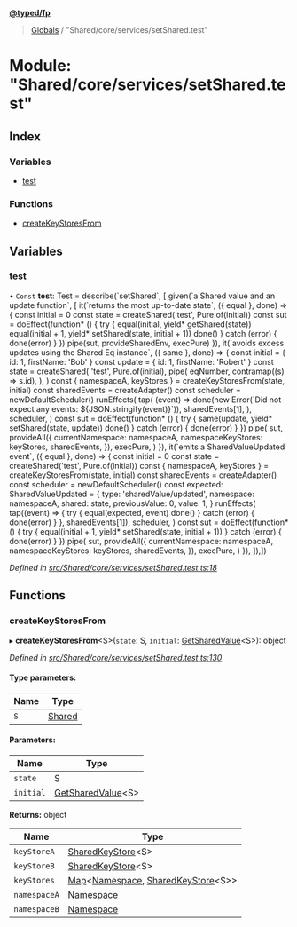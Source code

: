 **[@typed/fp](../README.md)**

> [Globals](../globals.md) / "Shared/core/services/setShared.test"

# Module: "Shared/core/services/setShared.test"

## Index

### Variables

* [test](_shared_core_services_setshared_test_.md#test)

### Functions

* [createKeyStoresFrom](_shared_core_services_setshared_test_.md#createkeystoresfrom)

## Variables

### test

• `Const` **test**: Test = describe(\`setShared\`, [ given(\`a Shared value and an update function\`, [ it(\`returns the most up-to-date state\`, ({ equal }, done) => { const initial = 0 const state = createShared('test', Pure.of(initial)) const sut = doEffect(function* () { try { equal(initial, yield* getShared(state)) equal(initial + 1, yield* setShared(state, initial + 1)) done() } catch (error) { done(error) } }) pipe(sut, provideSharedEnv, execPure) }), it(\`avoids excess updates using the Shared Eq instance\`, ({ same }, done) => { const initial = { id: 1, firstName: 'Bob' } const update = { id: 1, firstName: 'Robert' } const state = createShared( 'test', Pure.of(initial), pipe( eqNumber, contramap((s) => s.id), ), ) const { namespaceA, keyStores } = createKeyStoresFrom(state, initial) const sharedEvents = createAdapter() const scheduler = newDefaultScheduler() runEffects( tap( (event) => done(new Error(\`Did not expect any events: ${JSON.stringify(event)}\`)), sharedEvents[1], ), scheduler, ) const sut = doEffect(function* () { try { same(update, yield* setShared(state, update)) done() } catch (error) { done(error) } }) pipe( sut, provideAll({ currentNamespace: namespaceA, namespaceKeyStores: keyStores, sharedEvents, }), execPure, ) }), it(\`emits a SharedValueUpdated event\`, ({ equal }, done) => { const initial = 0 const state = createShared('test', Pure.of(initial)) const { namespaceA, keyStores } = createKeyStoresFrom(state, initial) const sharedEvents = createAdapter() const scheduler = newDefaultScheduler() const expected: SharedValueUpdated = { type: 'sharedValue/updated', namespace: namespaceA, shared: state, previousValue: 0, value: 1, } runEffects( tap((event) => { try { equal(expected, event) done() } catch (error) { done(error) } }, sharedEvents[1]), scheduler, ) const sut = doEffect(function* () { try { equal(initial + 1, yield* setShared(state, initial + 1)) } catch (error) { done(error) } }) pipe( sut, provideAll({ currentNamespace: namespaceA, namespaceKeyStores: keyStores, sharedEvents, }), execPure, ) }), ]),])

*Defined in [src/Shared/core/services/setShared.test.ts:18](https://github.com/TylorS/typed-fp/blob/559f273/src/Shared/core/services/setShared.test.ts#L18)*

## Functions

### createKeyStoresFrom

▸ **createKeyStoresFrom**\<S>(`state`: S, `initial`: [GetSharedValue](_shared_core_model_shared_.md#getsharedvalue)\<S>): object

*Defined in [src/Shared/core/services/setShared.test.ts:130](https://github.com/TylorS/typed-fp/blob/559f273/src/Shared/core/services/setShared.test.ts#L130)*

#### Type parameters:

Name | Type |
------ | ------ |
`S` | [Shared](_shared_core_model_shared_.shared.md) |

#### Parameters:

Name | Type |
------ | ------ |
`state` | S |
`initial` | [GetSharedValue](_shared_core_model_shared_.md#getsharedvalue)\<S> |

**Returns:** object

Name | Type |
------ | ------ |
`keyStoreA` | [SharedKeyStore](../interfaces/_shared_core_model_sharedkeystore_.sharedkeystore.md)\<S> |
`keyStoreB` | [SharedKeyStore](../interfaces/_shared_core_model_sharedkeystore_.sharedkeystore.md)\<S> |
`keyStores` | [Map](../interfaces/_shared_core_model_sharedkeystore_.sharedkeystore.md#map)\<[Namespace](_shared_core_model_namespace_.namespace.md), [SharedKeyStore](../interfaces/_shared_core_model_sharedkeystore_.sharedkeystore.md)\<S>> |
`namespaceA` | [Namespace](_shared_core_model_namespace_.namespace.md) |
`namespaceB` | [Namespace](_shared_core_model_namespace_.namespace.md) |
